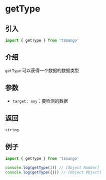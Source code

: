 # getType

## 引入

```ts
import { getType } from 'tsmango'
```

## 介绍

`getType` 可以获得一个数据的数据类型

## 参数

- `target: any`：要检测的数据

## 返回

`string`

## 例子

```ts
import { getType } from 'tsmango'

console.log(getType(1)) // [Object Number]
console.log(getType({})) // [Object Object]
```
